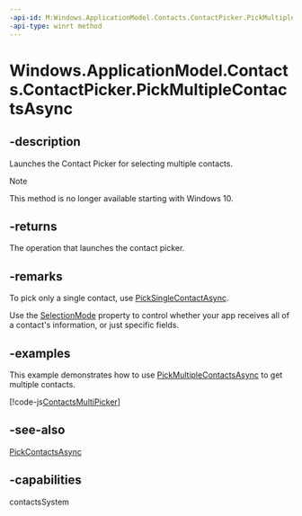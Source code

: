 ```yaml
---
-api-id: M:Windows.ApplicationModel.Contacts.ContactPicker.PickMultipleContactsAsync
-api-type: winrt method
---
```


<!-- Method syntax
public Windows.Foundation.IAsyncOperation<Windows.Foundation.Collections.IVectorView<Windows.ApplicationModel.Contacts.ContactInformation>> PickMultipleContactsAsync()
-->

# Windows.ApplicationModel.Contacts.ContactPicker.PickMultipleContactsAsync

## -description
Launches the Contact Picker for selecting multiple contacts.

> [!NOTE]
> This method is no longer available starting with Windows 10.

## -returns
The operation that launches the contact picker.

## -remarks
To pick only a single contact, use [PickSingleContactAsync](contactpicker_picksinglecontactasync.md).

Use the [SelectionMode](contactpicker_selectionmode.md) property to control whether your app receives all of a contact's information, or just specific fields.

## -examples
This example demonstrates how to use [PickMultipleContactsAsync](contactpicker_pickmultiplecontactsasync.md) to get multiple contacts.



[!code-js[ContactsMultiPicker](../windows.applicationmodel.contacts.provider/code/ContactsMain/javascript/js/contacts.js#SnippetContactsMultiPicker)]

## -see-also
[PickContactsAsync](contactpicker_pickcontactsasync.md)

## -capabilities
contactsSystem
